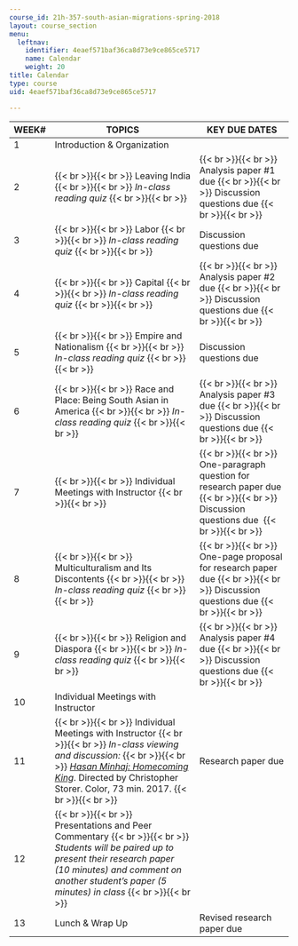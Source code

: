 ```yaml
---
course_id: 21h-357-south-asian-migrations-spring-2018
layout: course_section
menu:
  leftnav:
    identifier: 4eaef571baf36ca8d73e9ce865ce5717
    name: Calendar
    weight: 20
title: Calendar
type: course
uid: 4eaef571baf36ca8d73e9ce865ce5717

---
```


| WEEK# | TOPICS | KEY DUE DATES |
| --- | --- | --- |
| 1 | Introduction & Organization | &nbsp; |
| 2 |  {{< br >}}{{< br >}} Leaving India {{< br >}}{{< br >}} _In-class reading quiz_ {{< br >}}{{< br >}}  |  {{< br >}}{{< br >}} Analysis paper #1 due {{< br >}}{{< br >}} Discussion questions due {{< br >}}{{< br >}}  |
| 3 |  {{< br >}}{{< br >}} Labor {{< br >}}{{< br >}} _In-class reading quiz_ {{< br >}}{{< br >}}  | Discussion questions due |
| 4 |  {{< br >}}{{< br >}} Capital {{< br >}}{{< br >}} _In-class reading quiz_ {{< br >}}{{< br >}}  |  {{< br >}}{{< br >}} Analysis paper #2 due {{< br >}}{{< br >}} Discussion questions due {{< br >}}{{< br >}}  |
| 5 |  {{< br >}}{{< br >}} Empire and Nationalism {{< br >}}{{< br >}} _In-class reading quiz_ {{< br >}}{{< br >}}  | Discussion questions due |
| 6 |  {{< br >}}{{< br >}} Race and Place: Being South Asian in America {{< br >}}{{< br >}} _In-class reading quiz_ {{< br >}}{{< br >}}  |  {{< br >}}{{< br >}} Analysis paper #3 due {{< br >}}{{< br >}} Discussion questions due {{< br >}}{{< br >}}  |
| 7 |  {{< br >}}{{< br >}} Individual Meetings with Instructor {{< br >}}{{< br >}}  |  {{< br >}}{{< br >}} One-paragraph question for research paper due {{< br >}}{{< br >}} Discussion questions due  {{< br >}}{{< br >}}  |
| 8 |  {{< br >}}{{< br >}} Multiculturalism and Its Discontents {{< br >}}{{< br >}} _In-class reading quiz_ {{< br >}}{{< br >}}  |  {{< br >}}{{< br >}} One-page proposal for research paper due {{< br >}}{{< br >}} Discussion questions due {{< br >}}{{< br >}}  |
| 9 |  {{< br >}}{{< br >}} Religion and Diaspora {{< br >}}{{< br >}} _In-class reading quiz_ {{< br >}}{{< br >}}  |  {{< br >}}{{< br >}} Analysis paper #4 due {{< br >}}{{< br >}} Discussion questions due {{< br >}}{{< br >}}  |
| 10 | Individual Meetings with Instructor | &nbsp; |
| 11 |  {{< br >}}{{< br >}} Individual Meetings with Instructor {{< br >}}{{< br >}} _In-class viewing and discussion:_ {{< br >}}{{< br >}} [_Hasan Minhaj: Homecoming King_](https://www.imdb.com/title/tt6900644/?ref_=nv_sr_3). Directed by Christopher Storer. Color, 73 min. 2017. {{< br >}}{{< br >}}  | Research paper due |
| 12 |  {{< br >}}{{< br >}} Presentations and Peer Commentary {{< br >}}{{< br >}} _Students will be paired up to present their research paper (10 minutes) and comment on another student’s paper (5 minutes) in class_ {{< br >}}{{< br >}}  | &nbsp; |
| 13 | Lunch & Wrap Up | Revised research paper due